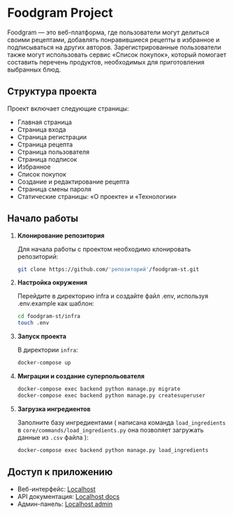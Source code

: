 # Foodgram Project

Foodgram — это веб-платформа, где пользователи могут делиться своими рецептами, добавлять понравившиеся рецепты в избранное и подписываться на других авторов. Зарегистрированные пользователи также могут использовать сервис «Список покупок», который помогает составить перечень продуктов, необходимых для приготовления выбранных блюд.

## Структура проекта

Проект включает следующие страницы:
- Главная страница
- Страница входа
- Страница регистрации
- Страница рецепта
- Страница пользователя
- Страница подписок
- Избранное
- Список покупок
- Создание и редактирование рецепта
- Страница смены пароля
- Статические страницы: «О проекте» и «Технологии»

## Начало работы

1. **Клонирование репозитория**

   Для начала работы с проектом необходимо клонировать репозиторий:

   ```bash
   git clone https://github.com/'репозиторий'/foodgram-st.git
   ```

2. **Настройка окружения**

   Перейдите в директорию infra и создайте файл .env, используя .env.example как шаблон:

   ```bash
   cd foodgram-st/infra
   touch .env
   ```

3. **Запуск проекта**

   В директории `infra`:

   ```bash
   docker-compose up
   ```

4. **Миграции и создание суперпольователя**

   ```bash
   docker-compose exec backend python manage.py migrate
   docker-compose exec backend python manage.py createsuperuser
   ```

5. **Загрузка ингредиентов**

   Заполните базу ингредиентами ( написана команда `load_ingredients` в `core/commands/load_ingredients.py` она позволяет загружать данные из `.csv` файла ):
   
   ```bash
   docker-compose exec backend python manage.py load_ingredients
   ```
## Доступ к приложению

- Веб-интерфейс: [Localhost](http://localhost/)
- API документация: [Localhost docs](http://localhost/api/docs/)
- Админ-панель: [Localhost admin](http://localhost/admin/)
